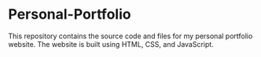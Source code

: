 # Personal-Portfolio
This repository contains the source code and files for my personal portfolio website. The website is built using HTML, CSS, and JavaScript.

